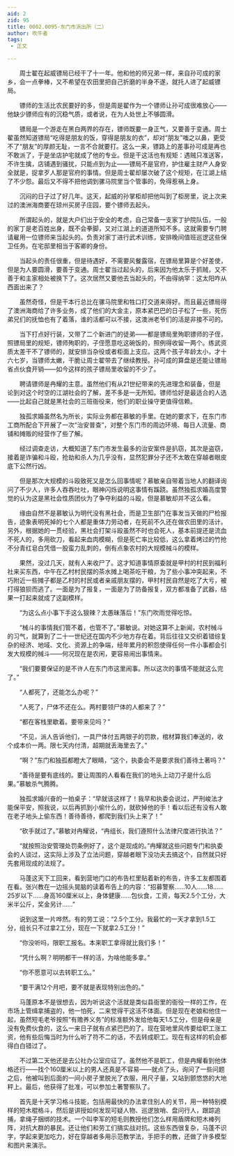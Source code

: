 ```yaml
---
aid: 2
zid: 95
title: 0002.0095-东门市派出所（二）
author: 吹牛者
tags: 
 - 正文

---
```




　　周士翟在起威镖局已经干了十一年。他和他的师兄弟一样，来自孙可成的家乡，会一点拳棒，又不希望在农田里把自己折磨的半身不遂，就托人进了起威镖局。

　　镖师的生活比农民要好的多，但是周是翟作为一个镖师让孙可成很难放心——他缺少镖师应有的沉稳气质，或者说，在为人处世上不够圆滑。

　　镖局是一个游走在黑白两界的存在，镖师既要一身正气，又要善于变通。周士翟虽然知道镖局“吃得是朋友的饭，穿得是朋友的衣”，却对“朋友”嗤之以鼻，更受不了“朋友”的厚颜无耻，一言不合就要打。这么一来，镖路上的差事孙可成是再也不敢派了，于是坐店护宅就成了他的专业。但是干这活也有规矩：遇贼只准送客，不许生擒，店铺遇到骚扰，只能点到为止——镖局不是官府，护住雇主财产人身安全就是，捉拿歹人那是官府的事情。但是周士翟却屡次破了这个规矩，在江湖上结了不少怨。最后又不得不把他调到骡马院里当个管事的，免得惹祸上身。

　　沉闷的日子过了好几年。这天，起威的孙掌柜却把他叫到了柜房里，说上次来过的澳洲海商要在琼州买房子庄园，要个镖师去起头。

　　所谓起头的，就是大户们出于安全的考虑，自己常备一支家丁护院队伍，一般的家丁是老百姓出身，既不会拳脚，又对江湖上的道道所知不多。这就需要专门聘请雇用一位镖师来当起头的。负责对家丁进行武术训练，安排晚间值班巡逻这些保卫任务。在宅邸里相当于客卿的身份。

　　当起头的责任很重，但是待遇好，不需要风餐露宿，在镖局里算是个好差使，但是为人要圆滑，要善于变通。周士翟当过起头的，后来因为他太乐于抓贼，又不善于和主家相处被换下了。这次居然又要他去当起头的，不由得纳罕：这太阳咋从西面出来了？

　　虽然奇怪，但是干本行总比在骡马院里和牲口打交道来得好。而且最近镖局得了澳洲海商给了许多业务，成了他们的大金主，原本紧巴巴的日子松了一些，死伤弟兄们的抚恤也有了着落，谁的活都可以不接，这澳洲老爷们的活是非接不可的。

　　当下打点好行装，又带了二个新进门的徒弟——都是镖局里殉职镖师的子侄，照镖局里的规矩，镖师殉职的，子侄愿意吃这碗饭的，照例得收留一两个。练武资质太差干不了镖师的，就安排当杂役或者柜面上支应。这两个孩子年龄太小，才十六七岁，当镖师太嫩，干脆让周士翟带去了继续教授。孙可成的算盘是还能让镖局省点伙食开销——如今这样的孩子镖局里收留的不少了。

　　聘请镖师是冉耀的主意。虽然他们有从21世纪带来的先进理念和装备，但是论到对这个时空的江湖社会的了解，差不多是一无所知。镖师恰好是最适合的人选——比起自己就是黑社会的三班衙役来，他们的职业操守更值得信赖。

　　独孤求婚虽然名为所长，实际业务都在慕敏的手里。在她的要求下，在东门市工商所配合下开展了一次“治安普查”，对整个东门市的周边环境、每日人流量、商铺和摊贩的经营作了些了解。

　　经过调查走访，大概知道了东门市发生最多的治安案件是扒窃，其次是盗窃，接着是诈骗和斗殴，抢劫和杀人为几乎没有，显然犯罪分子还不太敢在穿越者眼皮底下公然行凶。

　　但是那次大规模的斗殴致死又是怎么回事情呢？慕敏亲自带着当地人的翻译询问了不少人，许多人吞吞吐吐，眼神闪烁说明这事情有蹊跷。虽然独孤求婚高度警觉的认为这是黑社会性质团伙为了争夺利益的斗殴，但是慕敏却并不这么看。

　　缘由自然不是慕敏认为明代没有黑社会，而是卫生部门在事发当天做的尸检报告，迹象表明死掉的七个人都是重体力劳动者，在死前不久还在做农田里的活计。另外，根据她的一贯经验，黑社会打架斗殴虽然不时也会死人，基本前提还是流血不死人的，多用砍刀，看起来血肉模糊，但是死亡率比较低，这么拿着烤过的竹抢不分青红皂白凭借一股蛮力乱刺的，倒有点象农村的大规模械斗的模样。

　　果然，没过几天，就有人来收尸了。这才知道事情原委就是甲村的村民到福利社来买东西，中午在乙村村民摆的茶水摊上喝茶吃干粮，为了些小事冲突起来，不巧附近一些摊子都是乙村的村民或者亲戚朋友摆的，甲村村民自然是吃了大亏，被打得狼狈而逃了。一面是为了报复，一面是为了防备报复，双方都准备了武器，结果一打起来就成了这副模样。

　　“为这么点小事下手这么狠辣？太愚昧落后！”东门吹雨觉得吃惊。

　　“械斗的事情我们管不着，也管不了。”慕敏说。对她这算不上新闻，农村械斗的习气，就算到了二十一世纪还在国内不少地方存在着。背后往往又交织着错综复杂的经济、地域、文化、资源上的争端，经年累月的积怨使得任何一件小事都会引发大规模的械斗——何况现在是农闲，更容易闹出事情来。

　　“我们要要保证的是不许人在东门市这里闹事。所以这次的事情不能就这么完了。”

　　“人都死了，还能怎么办呢？”

　　“人死了，尸体不还在么。两村要领尸体的人都来了？”

　　“都在客栈里歇着。要带来见吗？”

　　“不见，派人告诉他们，一具尸体付五两银子的罚款，棺材算我们奉送的，收个成本价一两。限七天内付清，超期就丢海里去了。”

　　“啊？”东门和独孤都瞪大了眼睛，“这个，执委会不是要求我们善待土著吗？”

　　“善待是要有底线的。要让周围的人看看在我们的地头上动刀子是什么后果。”慕敏杀气腾腾。

　　独孤求婚兴奋的一拍桌子：“早就该这样了！我早和执委会说过，严刑峻法才能保平安，照我说，以后再抓到小偷什么的，就砍掉他的手！看以后还有没有人敢在老子地头上偷东西！善待善待，都爬到我们头上来了！”

　　“砍手就过了。”慕敏对冉耀说，“冉组长，我们遵照什么法律尺度进行执法？”

　　“就按照治安管理处罚条例好了，这个是现成的。”冉耀就这些问题专门和执委会的人谈过，这实际上涉及了立法问题，穿越者眼下没功夫去搞这个，自然就只好先套用现成的法规了。

　　马蓬这天下工回来，看到营地门口的布告栏里贴着新的布告，许多工友都围着在看。张兴教在一边摇头晃脑的读着布告上的内容：“招募警察……10人……18……25岁以下……身高160厘米以上，身体健康……包伙食，工资，每天2.5个工分，大米半公斤，奖金另计……”

　　说到这里一片哗然。有的劳工说：“2.5个工分。我最忙的一天才拿到1.5工分，组长只不过拿2工分，现在一下就拿2.5工分！”

　　“你没听吗，限职工报名。本来职工拿得就比我们多！”

　　“凭什么啊？明明都干一样的活，为啥他能多拿。”

　　“你不愿意可以去转职工么。”

　　“要干满12个月吧，要不就是表现特别出色的。”

　　马蓬原本不是很想去，因为听说这个活就是类似县衙里的衙役一样的工作，在市场上管缉拿捕盗的，他一怕死，二来觉得干这活不体面。但是现在老娘和他住一起，虽然短毛老爷按照“有赡养义务”的标准额外发给他每天1.5工分，但是母亲是没有免费伙食的，这么一来日子就有点紧巴巴的了。现在营地里风传要给职工涨工资，他有些后悔当时为什么听了符不二的话，不去转成职工。现在有这样的机会都得白白错过了。

　　不过第二天他还是去公社办公室应征了。虽然他不是职工，但是冉耀看到他体格还行——找个160厘米以上的男人还真是不容易——就点了头，询问了一些问题之后，他被叫到后面的一间小房子里脱光了衣服，用尺子量，又站到颤悠悠的大地秤上。最后，他获得了批准，可以参加土著警察队了。

　　首先是十天学习格斗技能，包括用最快的办法拿住别人的关节，用一种特别模样的短木棍格斗，然后是讲授如何发现可疑人物、巡逻放哨、盘问行人，跟踪追捕，拿绳子捆绑的技术。一个叫李军的短毛则教授他们怎么样用盾牌和短木棒列阵，对抗大群的暴民。还让他们和劳工们搞实战对抗。这些东西很复杂，马蓬不识字，学起来更加吃力，好在穿越者多用示范教学法，手把手的教，还做了许多模型和图片来演示。


